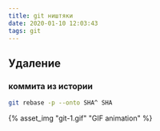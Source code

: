 ```yaml
---
title: git ништяки
date: 2020-01-10 12:03:43
tags: git
---
```


## Удаление

### коммита из истории

```bash
git rebase -p --onto SHA^ SHA
```

{% asset_img "git-1.gif" "GIF animation" %}
